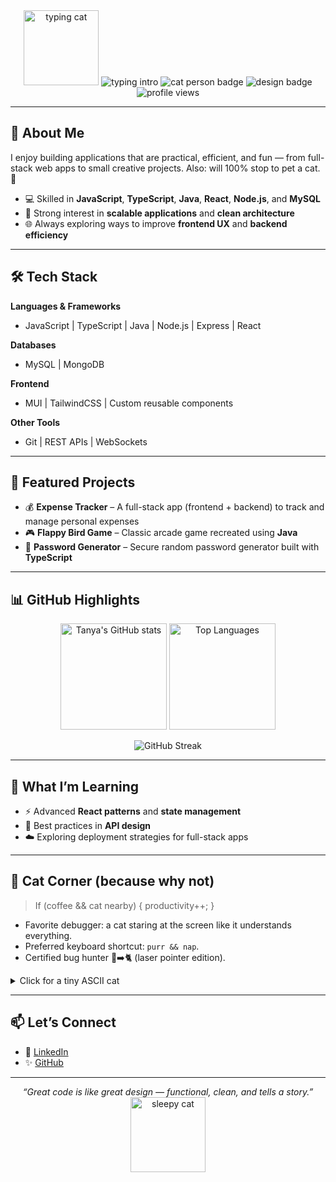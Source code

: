 <!-- Centered animated intro with typing effect -->
<div align="center">
  
  <!-- Typing cat GIF -->
  <img src="https://media.giphy.com/media/JIX9t2j0ZTN9S/giphy.gif" width="120" alt="typing cat"/>

  <!-- Typing headline -->
  <img src="https://readme-typing-svg.herokuapp.com?font=Fira+Code&size=24&duration=3000&pause=800&center=true&vCenter=true&multiline=true&width=700&height=90&lines=Hi%2C+I'm+Tanya+Singhal+%F0%9F%91%8B;Full-Stack+Developer+%7C+Curious+Learner+%7C+Problem+Solver+%F0%9F%92%AA" alt="typing intro"/>

  <!-- Cat badges -->
  <img src="https://img.shields.io/badge/%F0%9F%90%B1-cat%20person-ff69b4" alt="cat person badge"/>
  <img src="https://img.shields.io/badge/code-loves%20clean%20design-1e90ff" alt="design badge"/>
  <img src="https://komarev.com/ghpvc/?username=tanyaasinghal&label=profile%20views&color=blue&style=flat" alt="profile views"/>
</div>

---

## 🚀 About Me  
I enjoy building applications that are practical, efficient, and fun — from full-stack web apps to small creative projects. Also: will 100% stop to pet a cat. 🐾

- 💻 Skilled in **JavaScript**, **TypeScript**, **Java**, **React**, **Node.js**, and **MySQL**  
- 🎯 Strong interest in **scalable applications** and **clean architecture**  
- 🌐 Always exploring ways to improve **frontend UX** and **backend efficiency**  

---

## 🛠️ Tech Stack  

**Languages & Frameworks**  
- JavaScript | TypeScript | Java | Node.js | Express | React  

**Databases**  
- MySQL | MongoDB  

**Frontend**  
- MUI | TailwindCSS | Custom reusable components  

**Other Tools**  
- Git | REST APIs | WebSockets  

---

## 📌 Featured Projects  

- 💰 **Expense Tracker** – A full-stack app (frontend + backend) to track and manage personal expenses  
- 🎮 **Flappy Bird Game** – Classic arcade game recreated using **Java**  
- 🔐 **Password Generator** – Secure random password generator built with **TypeScript**  

---

## 📊 GitHub Highlights  

<p align="center">
  <img src="https://github-readme-stats.vercel.app/api?username=tanyaasinghal&show_icons=true&theme=tokyonight" alt="Tanya's GitHub stats" height="170"/>
  <img src="https://github-readme-stats.vercel.app/api/top-langs/?username=tanyaasinghal&layout=compact&theme=tokyonight" alt="Top Languages" height="170"/>
</p>

<p align="center">
  <img src="https://github-readme-streak-stats.herokuapp.com/?user=tanyaasinghal&theme=tokyonight" alt="GitHub Streak" />
</p>

---

## 🌱 What I’m Learning  
- ⚡ Advanced **React patterns** and **state management**  
- 🔐 Best practices in **API design**  
- ☁️ Exploring deployment strategies for full-stack apps  

---

## 🐾 Cat Corner (because why not)
> If (coffee && cat nearby) { productivity++; }

- Favorite debugger: a cat staring at the screen like it understands everything.  
- Preferred keyboard shortcut: `purr && nap`.  
- Certified bug hunter 🐛➡️🐈 (laser pointer edition).  

<details>
  <summary>Click for a tiny ASCII cat</summary>

/_/\
( o.o ) ~ meow

^ <

</details>

---

## 📫 Let’s Connect  
- 💼 [LinkedIn](https://www.linkedin.com/in/tanyaa08/)  
- ✨ [GitHub](https://github.com/tanyaasinghal)  

---

<div align="center">
  <i>“Great code is like great design — functional, clean, and tells a story.”</i><br/>
  <img src="https://media.giphy.com/media/3oriO0OEd9QIDdllqo/giphy.gif" width="120" alt="sleepy cat">
</div>
